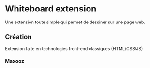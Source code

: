 # Whiteboard extension

Une extension toute simple qui permet de dessiner sur une page web.

## Création

Extension faite en technologies front-end classiques (HTML/CSS/JS)

### Maxooz